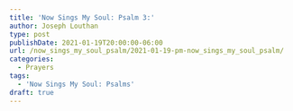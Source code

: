 ```yaml
---
title: 'Now Sings My Soul: Psalm 3:'
author: Joseph Louthan
type: post
publishDate: 2021-01-19T20:00:00-06:00
url: /now_sings_my_soul_psalm/2021-01-19-pm-now_sings_my_soul_psalm/
categories:
  - Prayers
tags:
  - 'Now Sings My Soul: Psalms'
draft: true
---
```

<pre>
<div style="font-variant: small-caps;">

</div>

</pre>
